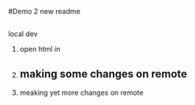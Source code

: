 #Demo 2
new readme

## 
local dev
1. open html in

2. ## making some changes on remote
3. meaking yet more changes on remote
